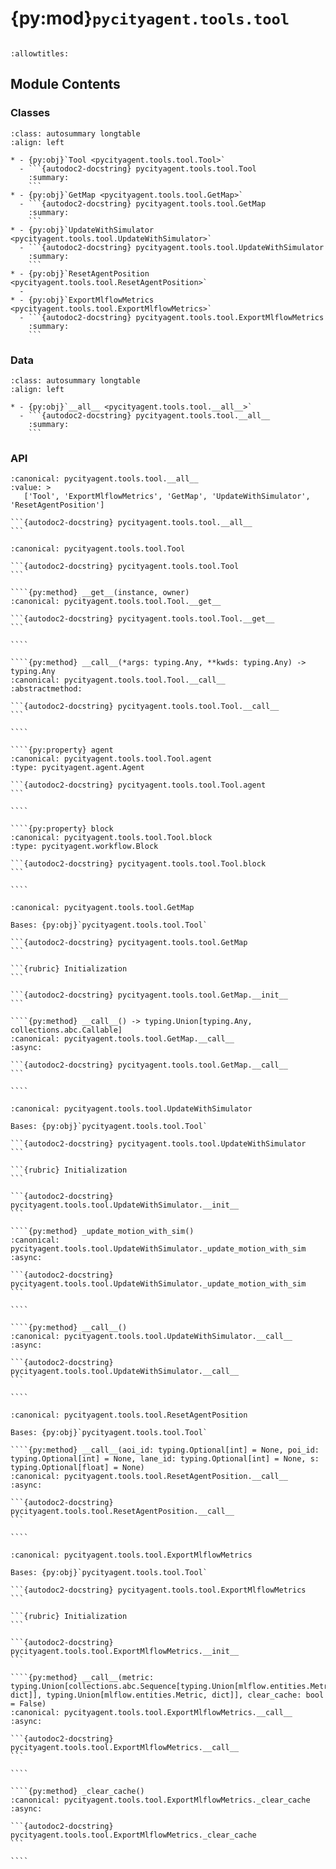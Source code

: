 # {py:mod}`pycityagent.tools.tool`

```{py:module} pycityagent.tools.tool
```

```{autodoc2-docstring} pycityagent.tools.tool
:allowtitles:
```

## Module Contents

### Classes

````{list-table}
:class: autosummary longtable
:align: left

* - {py:obj}`Tool <pycityagent.tools.tool.Tool>`
  - ```{autodoc2-docstring} pycityagent.tools.tool.Tool
    :summary:
    ```
* - {py:obj}`GetMap <pycityagent.tools.tool.GetMap>`
  - ```{autodoc2-docstring} pycityagent.tools.tool.GetMap
    :summary:
    ```
* - {py:obj}`UpdateWithSimulator <pycityagent.tools.tool.UpdateWithSimulator>`
  - ```{autodoc2-docstring} pycityagent.tools.tool.UpdateWithSimulator
    :summary:
    ```
* - {py:obj}`ResetAgentPosition <pycityagent.tools.tool.ResetAgentPosition>`
  -
* - {py:obj}`ExportMlflowMetrics <pycityagent.tools.tool.ExportMlflowMetrics>`
  - ```{autodoc2-docstring} pycityagent.tools.tool.ExportMlflowMetrics
    :summary:
    ```
````

### Data

````{list-table}
:class: autosummary longtable
:align: left

* - {py:obj}`__all__ <pycityagent.tools.tool.__all__>`
  - ```{autodoc2-docstring} pycityagent.tools.tool.__all__
    :summary:
    ```
````

### API

````{py:data} __all__
:canonical: pycityagent.tools.tool.__all__
:value: >
   ['Tool', 'ExportMlflowMetrics', 'GetMap', 'UpdateWithSimulator', 'ResetAgentPosition']

```{autodoc2-docstring} pycityagent.tools.tool.__all__
```

````

`````{py:class} Tool
:canonical: pycityagent.tools.tool.Tool

```{autodoc2-docstring} pycityagent.tools.tool.Tool
```

````{py:method} __get__(instance, owner)
:canonical: pycityagent.tools.tool.Tool.__get__

```{autodoc2-docstring} pycityagent.tools.tool.Tool.__get__
```

````

````{py:method} __call__(*args: typing.Any, **kwds: typing.Any) -> typing.Any
:canonical: pycityagent.tools.tool.Tool.__call__
:abstractmethod:

```{autodoc2-docstring} pycityagent.tools.tool.Tool.__call__
```

````

````{py:property} agent
:canonical: pycityagent.tools.tool.Tool.agent
:type: pycityagent.agent.Agent

```{autodoc2-docstring} pycityagent.tools.tool.Tool.agent
```

````

````{py:property} block
:canonical: pycityagent.tools.tool.Tool.block
:type: pycityagent.workflow.Block

```{autodoc2-docstring} pycityagent.tools.tool.Tool.block
```

````

`````

`````{py:class} GetMap()
:canonical: pycityagent.tools.tool.GetMap

Bases: {py:obj}`pycityagent.tools.tool.Tool`

```{autodoc2-docstring} pycityagent.tools.tool.GetMap
```

```{rubric} Initialization
```

```{autodoc2-docstring} pycityagent.tools.tool.GetMap.__init__
```

````{py:method} __call__() -> typing.Union[typing.Any, collections.abc.Callable]
:canonical: pycityagent.tools.tool.GetMap.__call__
:async:

```{autodoc2-docstring} pycityagent.tools.tool.GetMap.__call__
```

````

`````

`````{py:class} UpdateWithSimulator()
:canonical: pycityagent.tools.tool.UpdateWithSimulator

Bases: {py:obj}`pycityagent.tools.tool.Tool`

```{autodoc2-docstring} pycityagent.tools.tool.UpdateWithSimulator
```

```{rubric} Initialization
```

```{autodoc2-docstring} pycityagent.tools.tool.UpdateWithSimulator.__init__
```

````{py:method} _update_motion_with_sim()
:canonical: pycityagent.tools.tool.UpdateWithSimulator._update_motion_with_sim
:async:

```{autodoc2-docstring} pycityagent.tools.tool.UpdateWithSimulator._update_motion_with_sim
```

````

````{py:method} __call__()
:canonical: pycityagent.tools.tool.UpdateWithSimulator.__call__
:async:

```{autodoc2-docstring} pycityagent.tools.tool.UpdateWithSimulator.__call__
```

````

`````

`````{py:class} ResetAgentPosition()
:canonical: pycityagent.tools.tool.ResetAgentPosition

Bases: {py:obj}`pycityagent.tools.tool.Tool`

````{py:method} __call__(aoi_id: typing.Optional[int] = None, poi_id: typing.Optional[int] = None, lane_id: typing.Optional[int] = None, s: typing.Optional[float] = None)
:canonical: pycityagent.tools.tool.ResetAgentPosition.__call__
:async:

```{autodoc2-docstring} pycityagent.tools.tool.ResetAgentPosition.__call__
```

````

`````

`````{py:class} ExportMlflowMetrics(log_batch_size: int = 100)
:canonical: pycityagent.tools.tool.ExportMlflowMetrics

Bases: {py:obj}`pycityagent.tools.tool.Tool`

```{autodoc2-docstring} pycityagent.tools.tool.ExportMlflowMetrics
```

```{rubric} Initialization
```

```{autodoc2-docstring} pycityagent.tools.tool.ExportMlflowMetrics.__init__
```

````{py:method} __call__(metric: typing.Union[collections.abc.Sequence[typing.Union[mlflow.entities.Metric, dict]], typing.Union[mlflow.entities.Metric, dict]], clear_cache: bool = False)
:canonical: pycityagent.tools.tool.ExportMlflowMetrics.__call__
:async:

```{autodoc2-docstring} pycityagent.tools.tool.ExportMlflowMetrics.__call__
```

````

````{py:method} _clear_cache()
:canonical: pycityagent.tools.tool.ExportMlflowMetrics._clear_cache
:async:

```{autodoc2-docstring} pycityagent.tools.tool.ExportMlflowMetrics._clear_cache
```

````

`````
